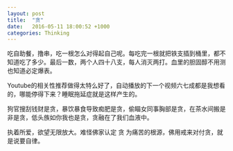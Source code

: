 ```yaml
---
layout: post
title:  "贪"
date:   2016-05-11 18:00:52 +1000
categories: Thinking
---
```


吃自助餐，撸串，吃一根怎么对得起自己呢。每吃完一根就把铁支插到桶里，都不知道吃了多少。最后一数，两个人四十八支，每人消灭两打。血里的胆固醇不用测也知道必定爆表。

Youtube的相关性推荐做得太特么好了，自动播放的下一个视频六七成都是我想看的，哪能停得下来？睡眠拖延症就是这样产生的。

狗官搜刮钱财是贪，暴饮暴食导致痴肥是贪，偷瞄女同事胸部是贪，在茶水间搬是非是贪，低头族如你我也是贪，贪融在了我们血液中。

执着所爱，欲望无限放大。难怪佛家认定 贪 为痛苦的根源，佛用戒来对付贪，就是说要自律。